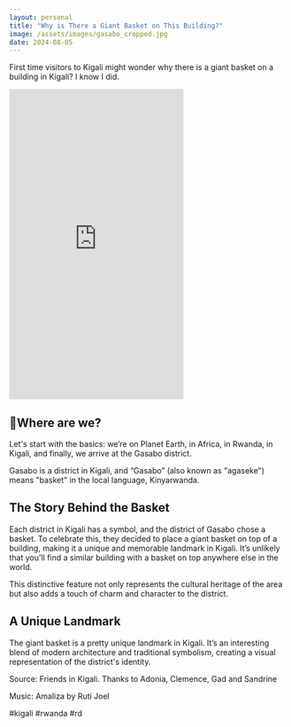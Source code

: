 ```yaml
---
layout: personal
title: "Why is There a Giant Basket on This Building?"
image: /assets/images/gasabo_cropped.jpg
date: 2024-08-05
---
```


First time visitors to Kigali might wonder why there is a giant basket on a building in Kigali? I know I did.

<iframe width="315" height="560" src="https://www.youtube.com/embed/dJKaG9v0S00" title="Why is there a giant basket on this building?" frameborder="0" allow="accelerometer; autoplay; clipboard-write; encrypted-media; gyroscope; picture-in-picture; web-share" referrerpolicy="strict-origin-when-cross-origin" allowfullscreen></iframe>

## 📍Where are we?

Let's start with the basics: we’re on Planet Earth, in Africa, in Rwanda, in Kigali, and finally, we arrive at the Gasabo district.

Gasabo is a district in Kigali, and “Gasabo” (also known as "agaseke") means "basket" in the local language, Kinyarwanda.

## The Story Behind the Basket

Each district in Kigali has a symbol, and the district of Gasabo chose a basket. To celebrate this, they decided to place a giant basket on top of a building, making it a unique and memorable landmark in Kigali. It’s unlikely that you'll find a similar building with a basket on top anywhere else in the world.

This distinctive feature not only represents the cultural heritage of the area but also adds a touch of charm and character to the district.

## A Unique Landmark

The giant basket is a pretty unique landmark in Kigali. It’s an interesting blend of modern architecture and traditional symbolism, creating a visual representation of the district's identity.

Source: Friends in Kigali. Thanks to Adonia, Clemence, Gad and Sandrine

Music: Amaliza by Ruti Joel

#kigali #rwanda #rd
